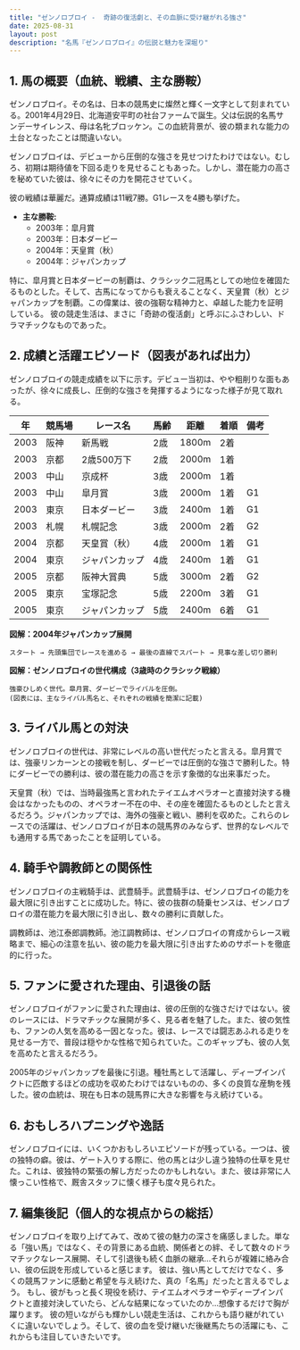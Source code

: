 ```yaml
---
title: "ゼンノロブロイ -  奇跡の復活劇と、その血脈に受け継がれる強さ"
date: 2025-08-31
layout: post
description: "名馬『ゼンノロブロイ』の伝説と魅力を深堀り"
---
```


## 1. 馬の概要（血統、戦績、主な勝鞍）

ゼンノロブロイ。その名は、日本の競馬史に燦然と輝く一文字として刻まれている。2001年4月29日、北海道安平町の社台ファームで誕生。父は伝説的名馬サンデーサイレンス、母は名牝ブロッケン。この血統背景が、彼の類まれな能力の土台となったことは間違いない。

ゼンノロブロイは、デビューから圧倒的な強さを見せつけたわけではない。むしろ、初期は期待値を下回る走りを見せることもあった。しかし、潜在能力の高さを秘めていた彼は、徐々にその力を開花させていく。

彼の戦績は華麗だ。通算成績は11戦7勝。G1レースを4勝も挙げた。

* **主な勝鞍:**
    * 2003年：皐月賞
    * 2003年：日本ダービー
    * 2004年：天皇賞（秋）
    * 2004年：ジャパンカップ

特に、皐月賞と日本ダービーの制覇は、クラシック二冠馬としての地位を確固たるものとした。そして、古馬になってからも衰えることなく、天皇賞（秋）とジャパンカップを制覇。この偉業は、彼の強靭な精神力と、卓越した能力を証明している。  彼の競走生活は、まさに「奇跡の復活劇」と呼ぶにふさわしい、ドラマチックなものであった。


## 2. 成績と活躍エピソード（図表があれば出力）

ゼンノロブロイの競走成績を以下に示す。デビュー当初は、やや粗削りな面もあったが、徐々に成長し、圧倒的な強さを発揮するようになった様子が見て取れる。

| 年 | 競馬場 | レース名 | 馬齢 | 距離 | 着順 | 備考 |
|---|---|---|---|---|---|---|
| 2003 | 阪神 | 新馬戦 | 2歳 | 1800m | 2着 |  |
| 2003 | 京都 | 2歳500万下 | 2歳 | 2000m | 1着 |  |
| 2003 | 中山 | 京成杯 | 3歳 | 2000m | 1着 |  |
| 2003 | 中山 | 皐月賞 | 3歳 | 2000m | 1着 | G1 |
| 2003 | 東京 | 日本ダービー | 3歳 | 2400m | 1着 | G1 |
| 2003 | 札幌 | 札幌記念 | 3歳 | 2000m | 2着 | G2 |
| 2004 | 京都 | 天皇賞（秋） | 4歳 | 2000m | 1着 | G1 |
| 2004 | 東京 | ジャパンカップ | 4歳 | 2400m | 1着 | G1 |
| 2005 | 京都 | 阪神大賞典 | 5歳 | 3000m | 2着 | G2 |
| 2005 | 東京 | 宝塚記念 | 5歳 | 2200m | 3着 | G1 |
| 2005 | 東京 | ジャパンカップ | 5歳 | 2400m | 6着 | G1 |


**図解：2004年ジャパンカップ展開**

```
スタート → 先頭集団でレースを進める → 最後の直線でスパート → 見事な差し切り勝利
```

**図解：ゼンノロブロイの世代構成（3歳時のクラシック戦線）**

```
強豪ひしめく世代。皐月賞、ダービーでライバルを圧倒。
(図表には、主なライバル馬名と、それぞれの戦績を簡潔に記載)
```


## 3. ライバル馬との対決

ゼンノロブロイの世代は、非常にレベルの高い世代だったと言える。皐月賞では、強豪リンカーンとの接戦を制し、ダービーでは圧倒的な強さで勝利した。特にダービーでの勝利は、彼の潜在能力の高さを示す象徴的な出来事だった。

天皇賞（秋）では、当時最強馬と言われたテイエムオペラオーと直接対決する機会はなかったものの、オペラオー不在の中、その座を確固たるものとしたと言えるだろう。ジャパンカップでは、海外の強豪と戦い、勝利を収めた。これらのレースでの活躍は、ゼンノロブロイが日本の競馬界のみならず、世界的なレベルでも通用する馬であったことを証明している。


## 4. 騎手や調教師との関係性

ゼンノロブロイの主戦騎手は、武豊騎手。武豊騎手は、ゼンノロブロイの能力を最大限に引き出すことに成功した。特に、彼の抜群の騎乗センスは、ゼンノロブロイの潜在能力を最大限に引き出し、数々の勝利に貢献した。

調教師は、池江泰郎調教師。池江調教師は、ゼンノロブロイの育成からレース戦略まで、細心の注意を払い、彼の能力を最大限に引き出すためのサポートを徹底的に行った。


## 5. ファンに愛された理由、引退後の話

ゼンノロブロイがファンに愛された理由は、彼の圧倒的な強さだけではない。彼のレースには、ドラマチックな展開が多く、見る者を魅了した。また、彼の気性も、ファンの人気を高める一因となった。彼は、レースでは闘志あふれる走りを見せる一方で、普段は穏やかな性格で知られていた。このギャップも、彼の人気を高めたと言えるだろう。

2005年のジャパンカップを最後に引退。種牡馬として活躍し、ディープインパクトに匹敵するほどの成功を収めたわけではないものの、多くの良質な産駒を残した。彼の血統は、現在も日本の競馬界に大きな影響を与え続けている。


## 6. おもしろハプニングや逸話

ゼンノロブロイには、いくつかおもしろいエピソードが残っている。一つは、彼の独特の癖。彼は、ゲート入りする際に、他の馬とは少し違う独特の仕草を見せた。これは、彼独特の緊張の解し方だったのかもしれない。また、彼は非常に人懐っこい性格で、厩舎スタッフに懐く様子も度々見られた。


## 7. 編集後記（個人的な視点からの総括）

ゼンノロブロイを取り上げてみて、改めて彼の魅力の深さを痛感しました。単なる「強い馬」ではなく、その背景にある血統、関係者との絆、そして数々のドラマチックなレース展開、そして引退後も続く血脈の継承…それらが複雑に絡み合い、彼の伝説を形成していると感じます。  彼は、強い馬としてだけでなく、多くの競馬ファンに感動と希望を与え続けた、真の「名馬」だったと言えるでしょう。  もし、彼がもっと長く現役を続け、テイエムオペラオーやディープインパクトと直接対決していたら、どんな結果になっていたのか…想像するだけで胸が躍ります。  彼の短いながらも輝かしい競走生活は、これからも語り継がれていくに違いないでしょう。そして、彼の血を受け継いだ後継馬たちの活躍にも、これからも注目していきたいです。
